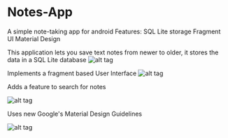 # Notes-App
A simple note-taking app for android
Features:
SQL Lite storage
Fragment UI
Material Design

This application lets you save text notes from newer to older, it stores the data in a SQL Lite database
![alt tag](http://20.postimg.org/ctaexx3z1/Notes_1.png)

Implements a fragment based User Interface
![alt tag](http://s20.postimg.org/ojocfawrh/Notes_2.png)

Adds a feature to search for notes

![alt tag](http://s20.postimg.org/k0c3tsevx/Notes_3.png)

Uses new Google's Material Design Guidelines

![alt tag](http://s20.postimg.org/kbtk6jvbx/Notes_4.png)
